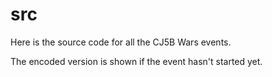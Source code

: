# src
Here is the source code for all the CJ5B Wars events.

The encoded version is shown if the event hasn't started yet.
